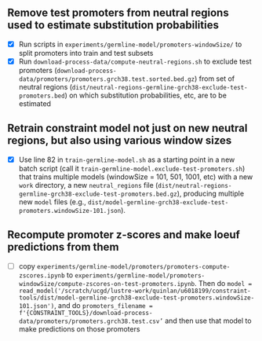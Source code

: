 ## Remove test promoters from neutral regions used to estimate substitution probabilities

- [x] Run scripts in `experiments/germline-model/promoters-windowSize/` to split promoters into train and test subsets
- [x] Run `download-process-data/compute-neutral-regions.sh` to exclude test promoters (`download-process-data/promoters/promoters.grch38.test.sorted.bed.gz`) from set of neutral regions (`dist/neutral-regions-germline-grch38-exclude-test-promoters.bed`) on which substitution probabilities, etc, are to be estimated 

## Retrain constraint model not just on new neutral regions, but also using various window sizes 

- [x] Use line 82 in `train-germline-model.sh` as a starting point in a new batch script (call it `train-germline-model.exclude-test-promoters.sh`) that trains multiple models (windowSize = 101, 501, 1001, etc) with a new `work` directory, a new `neutral_regions` file (`dist/neutral-regions-germline-grch38-exclude-test-promoters.bed.gz`), producing multiple new `model` files (e.g., `dist/model-germline-grch38-exclude-test-promoters.windowSize-101.json`). 

## Recompute promoter z-scores and make loeuf predictions from them 

- [ ] copy `experiments/germline-model/promoters/promoters-compute-zscores.ipynb` to `experiments/germline-model/promoters-windowSize/compute-zscores-on-test-promoters.ipynb`. Then do `model = read_model('/scratch/ucgd/lustre-work/quinlan/u6018199/constraint-tools/dist/model-germline-grch38-exclude-test-promoters.windowSize-101.json')`, and do `promoters_filename = f'{CONSTRAINT_TOOLS}/download-process-data/promoters/promoters.grch38.test.csv’` and then use that model to make predictions on those promoters

 